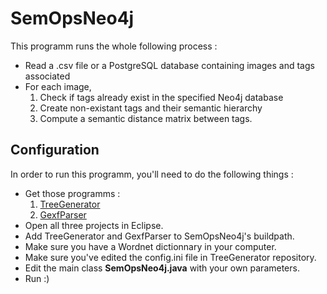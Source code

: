 # SemOpsNeo4j
This programm runs the whole following process :
- Read a .csv file or a PostgreSQL database containing images and tags associated
- For each image, 
  1. Check if tags already exist in the specified Neo4j database
  2. Create non-existant tags and their semantic hierarchy
  3. Compute a semantic distance matrix between tags.

## Configuration
In order to run this programm, you'll need to do the following things :
- Get those programms : 
  1. [TreeGenerator](https://github.com/Mogier/terms-analysis)
  2. [GexfParser](https://github.com/Mogier/GexfParserForNeo4jDB)
- Open all three projects in Eclipse.
- Add TreeGenerator and GexfParser to SemOpsNeo4j's buildpath.
- Make sure you have a Wordnet dictionnary in your computer.
- Make sure you've edited the config.ini file in TreeGenerator repository.
- Edit the main class **SemOpsNeo4j.java** with your own parameters.
- Run :)
